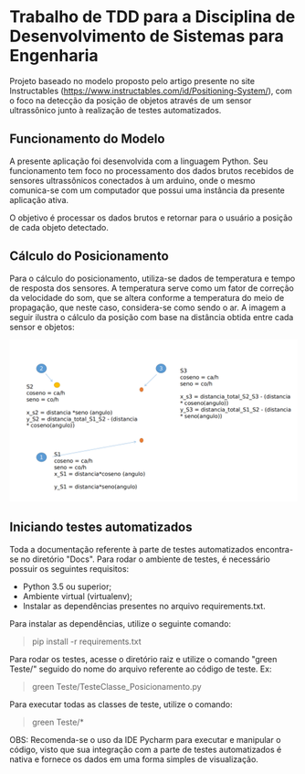 # Trabalho de TDD para a Disciplina de Desenvolvimento de Sistemas para Engenharia

Projeto baseado no modelo proposto pelo artigo presente no site Instructables (https://www.instructables.com/id/Positioning-System/), com o foco na detecção da posição de objetos através de um sensor ultrassônico junto à realização de testes automatizados.

## Funcionamento do Modelo

A presente aplicação foi desenvolvida com a linguagem Python. Seu funcionamento tem foco no processamento dos dados brutos recebidos de sensores ultrassônicos conectados à um arduino, onde o mesmo comunica-se com um computador que possui uma instância da presente aplicação ativa.

O objetivo é processar os dados brutos e retornar para o usuário a posição de cada objeto detectado.

## Cálculo do Posicionamento

Para o cálculo do posicionamento, utiliza-se dados de temperatura e tempo de resposta dos sensores. A temperatura serve como um fator de correção da velocidade do som, que se altera conforme a temperatura do meio de propagação, que neste caso,  considera-se como sendo o ar. A imagem a seguir ilustra o cálculo da posição com base na distância obtida entre cada sensor e objetos:

![](Docs/calculo_posicionamento.png)

## Iniciando testes automatizados

Toda a documentação referente à parte de testes automatizados encontra-se no diretório "Docs". Para rodar o ambiente de testes, é necessário possuir os seguintes requisitos:

* Python 3.5 ou superior;
* Ambiente virtual (virtualenv);
* Instalar as dependências presentes no arquivo requirements.txt.

Para instalar as dependências, utilize o seguinte comando:
> pip install -r requirements.txt

Para rodar os testes, acesse o diretório raiz e utilize o comando "green Teste/" seguido do nome do arquivo referente ao código de teste. Ex:

> green Teste/TesteClasse_Posicionamento.py

Para executar todas as classes de teste, utilize o comando:

> green Teste/*

OBS: Recomenda-se o uso da IDE Pycharm para executar e manipular o código, visto que sua integração com a parte de testes automatizados é nativa e fornece os dados em uma forma simples de visualização.
